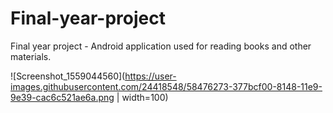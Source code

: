 # Final-year-project

Final year project - Android application used for reading books and other materials.

![Screenshot_1559044560](https://user-images.githubusercontent.com/24418548/58476273-377bcf00-8148-11e9-9e39-cac6c521ae6a.png | width=100)
